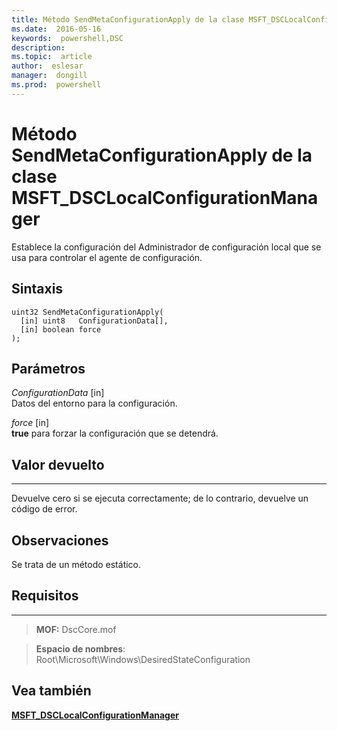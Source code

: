```yaml
---
title: Método SendMetaConfigurationApply de la clase MSFT_DSCLocalConfigurationManager 
ms.date:  2016-05-16
keywords:  powershell,DSC
description:  
ms.topic:  article
author:  eslesar
manager:  dongill
ms.prod:  powershell
---
```


# Método SendMetaConfigurationApply de la clase MSFT_DSCLocalConfigurationManager

Establece la configuración del Administrador de configuración local que se usa para controlar el agente de configuración.

Sintaxis
------

```mof
uint32 SendMetaConfigurationApply(
  [in] uint8   ConfigurationData[],
  [in] boolean force
);
```

Parámetros
----------

*ConfigurationData* \[in\]  
Datos del entorno para la configuración.

*force* \[in\]  
**true** para forzar la configuración que se detendrá.

## Valor devuelto
------------

Devuelve cero si se ejecuta correctamente; de lo contrario, devuelve un código de error.

## Observaciones

Se trata de un método estático.

## Requisitos
------------
>**MOF:** DscCore.mof

>**Espacio de nombres**: Root\Microsoft\Windows\DesiredStateConfiguration


## Vea también


[**MSFT_DSCLocalConfigurationManager**](msft-dsclocalconfigurationmanager.md)


 

 





<!--HONumber=May16_HO3-->


